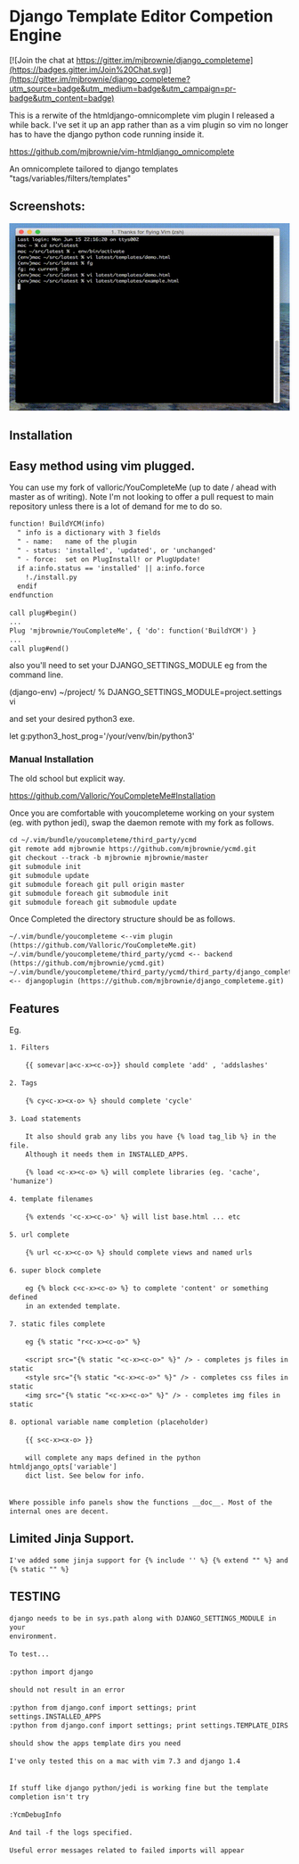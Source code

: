# Django Template Editor Competion Engine

[![Join the chat at https://gitter.im/mjbrownie/django_completeme](https://badges.gitter.im/Join%20Chat.svg)](https://gitter.im/mjbrownie/django_completeme?utm_source=badge&utm_medium=badge&utm_campaign=pr-badge&utm_content=badge)

This is a rerwite of the htmldjango-omnicomplete vim plugin I released a while
back. I've set it up an app rather than as a vim plugin so vim no longer has to
have the django python code running inside it.

https://github.com/mjbrownie/vim-htmldjango_omnicomplete

An omnicomplete tailored to django templates "tags/variables/filters/templates"

## Screenshots:

![](https://raw.githubusercontent.com/mjbrownie/media/master/django_completeme.gif)

## Installation

## Easy method using vim plugged.

You can use my fork of valloric/YouCompleteMe (up to date / ahead with master as of writing).
Note I'm not looking to offer a pull request to main repository unless there is a lot of demand for me to do so.


    function! BuildYCM(info)
      " info is a dictionary with 3 fields
      " - name:   name of the plugin
      " - status: 'installed', 'updated', or 'unchanged'
      " - force:  set on PlugInstall! or PlugUpdate!
      if a:info.status == 'installed' || a:info.force
        !./install.py
      endif
    endfunction

    call plug#begin()
    ...
    Plug 'mjbrownie/YouCompleteMe', { 'do': function('BuildYCM') }
    ...
    call plug#end()
    
also you'll need to set your DJANGO_SETTINGS_MODULE eg from the command line.

(django-env) ~/project/ % DJANGO_SETTINGS_MODULE=project.settings vi <file>

and set your desired python3 exe.

let g:python3_host_prog='/your/venv/bin/python3'

### Manual Installation

The old school but explicit way. 

https://github.com/Valloric/YouCompleteMe#Installation

Once you are comfortable with youcompleteme working on your system (eg. with
python jedi), swap the daemon remote with my fork as follows.

    cd ~/.vim/bundle/youcompleteme/third_party/ycmd
    git remote add mjbrownie https://github.com/mjbrownie/ycmd.git
    git checkout --track -b mjbrownie mjbrownie/master
    git submodule init
    git submodule update
    git submodule foreach git pull origin master
    git submodule foreach git submodule init
    git submodule foreach git submodule update

Once Completed the directory structure should be as follows.

    ~/.vim/bundle/youcompleteme <--vim plugin (https://github.com/Valloric/YouCompleteMe.git)
    ~/.vim/bundle/youcompleteme/third_party/ycmd <-- backend (https://github.com/mjbrownie/ycmd.git)
    ~/.vim/bundle/youcompleteme/third_party/ycmd/third_party/django_completeme <-- djangoplugin (https://github.com/mjbrownie/django_completeme.git)


## Features

Eg.

    1. Filters

        {{ somevar|a<c-x><c-o>}} should complete 'add' , 'addslashes'

    2. Tags

        {% cy<c-x><x-o> %} should complete 'cycle'

    3. Load statements

        It also should grab any libs you have {% load tag_lib %} in the file.
        Although it needs them in INSTALLED_APPS.

        {% load <c-x><c-o> %} will complete libraries (eg. 'cache', 'humanize')

    4. template filenames

        {% extends '<c-x><c-o>' %} will list base.html ... etc

    5. url complete

        {% url <c-x><c-o> %} should complete views and named urls

    6. super block complete

        eg {% block c<c-x><c-o> %} to complete 'content' or something defined
        in an extended template.

    7. static files complete

        eg {% static "r<c-x><c-o>" %}

        <script src="{% static "<c-x><c-o>" %}" /> - completes js files in static
        <style src="{% static "<c-x><c-o>" %}" /> - completes css files in static
        <img src="{% static "<c-x><c-o>" %}" /> - completes img files in static

    8. optional variable name completion (placeholder)

        {{ s<c-x><x-o> }}

        will complete any maps defined in the python htmldjango_opts['variable']
        dict list. See below for info.


    Where possible info panels show the functions __doc__. Most of the
    internal ones are decent.

## Limited Jinja Support.

    I've added some jinja support for {% include '' %} {% extend "" %} and {% static "" %}
    
## TESTING

    django needs to be in sys.path along with DJANGO_SETTINGS_MODULE in your
    environment.

    To test...

    :python import django

    should not result in an error

    :python from django.conf import settings; print settings.INSTALLED_APPS
    :python from django.conf import settings; print settings.TEMPLATE_DIRS

    should show the apps template dirs you need

    I've only tested this on a mac with vim 7.3 and django 1.4


    If stuff like django python/jedi is working fine but the template completion isn't try
    
    :YcmDebugInfo
    
    And tail -f the logs specified.
    
    Useful error messages related to failed imports will appear

